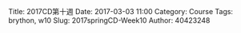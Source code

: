 Title: 2017CD第十週
Date: 2017-03-03 11:00
Category: Course
Tags: brython, w10
Slug: 2017springCD-Week10
Author: 40423248


